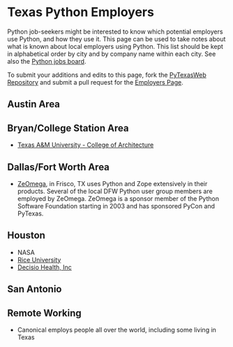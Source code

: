 # Texas Python Employers

Python job-seekers might be interested to know which potential employers use Python, and how they use it. This page can be used to take notes about what is known about local employers using Python. This list should be kept in alphabetical order by city and by company name within each city. See also the [Python jobs board](https://www.python.org/jobs/).

To submit your additions and edits to this page, fork the [PyTexasWeb Repository](https://github.com/pytexas/PyTexasWeb) and submit a pull request for the [Employers Page](https://github.com/pytexas/PyTexasWeb/blob/master/frontend/pages/community/employers.md).

## Austin Area

## Bryan/College Station Area

- [Texas A&M University - College of Architecture](http://www.arch.tamu.edu/)

## Dallas/Fort Worth Area

- [ZeOmega](http://www.zeomega.com/), in Frisco, TX uses Python and Zope extensively in their products. Several of the local DFW Python user group members are employed by ZeOmega. ZeOmega is a sponsor member of the Python Software Foundation starting in 2003 and has sponsored PyCon and PyTexas.

## Houston

- NASA
- [Rice University](http://webservices.rice.edu/)
- [Decisio Health, Inc](http://decisiohealth.com)

## San Antonio

## Remote Working

- Canonical employs people all over the world, including some living in Texas
